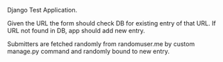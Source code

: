 Django Test Application.

Given the URL the form should check DB for existing entry of that URL.
If URL not found in DB, app should add new entry.

Submitters are fetched randomly from randomuser.me by custom manage.py command and randomly bound to new entry.
